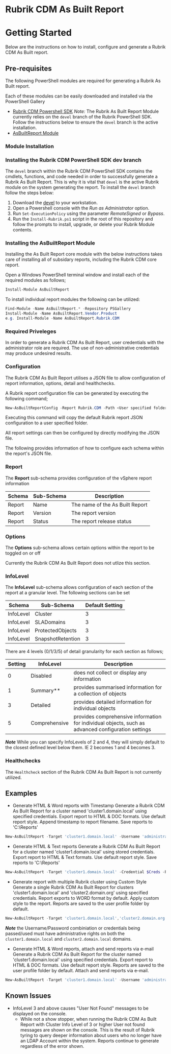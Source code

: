 # Rubrik CDM As Built Report

# Getting Started
Below are the instructions on how to install, configure and generate a Rubrik CDM As Built report.

## Pre-requisites
The following PowerShell modules are required for generating a Rubrik As Built report.

Each of these modules can be easily downloaded and installed via the PowerShell Gallery 

- [Rubrik CDM Powershell SDK](https://www.powershellgallery.com/packages/Rubrik/) *Note:* The Rubrik As Built Report Module currently relies on the `devel` branch of the Rubrik PowerShell SDK. Follow the instructions below to ensure the `devel` branch is the active installation.
- [AsBuiltReport Module](https://www.powershellgallery.com/packages/AsBuiltReport/)

### Module Installation

### Installing the Rubrik CDM PowerShell SDK dev branch

The `devel` branch within the Rubrik CDM PowerShell SDK contains the cmdlets, functions, and code needed in order to successfully generate a Rubrik As Built Report. This is why it is vital that `devel` is the active Rubrik module on the system generating the report. To install the `devel` branch follow the steps below:

1. Download the [devel](https://github.com/rubrikinc/rubrik-sdk-for-powershell/tree/devel) to your workstation.
1. Open a Powershell console with the _Run as Administrator_ option.
1. Run `Set-ExecutionPolicy` using the parameter _RemoteSigned_ or _Bypass_.
1. Run the `Install-Rubrik.ps1` script in the root of this repository and follow the prompts to install, upgrade, or delete your Rubrik Module contents.

### Installing the AsBuiltReport Module

Installing the As Built Report core module with the below instructions takes care of installing all of subsidary reports, including the Rubrik CDM core report.

Open a Windows PowerShell terminal window and install each of the required modules as follows;
```powershell
Install-Module AsBuiltReport
```

To install individual report modules the following can be utilized:
```powershell
Find-Module -Name AsBuiltReport.* -Repository PSGallery
Install-Module -Name AsBuiltReport.Vendor.Product
e.g. Install-Module -Name AsBuiltReport.Rubrik.CDM
```

### Required Priveleges

In order to generate a Rubrik CDM As Built Report, user credentials with the administrator role are required. The use of non-administrative credentials may produce undesired results.

### Configuration

The Rubrik CDM As Built Report utilises a JSON file to allow configuration of report information, options, detail and healthchecks. 

A Rubrik report configuration file can be generated by executing the following command;
```powershell
New-AsBuiltReportConfig -Report Rubrik.CDM -Path <User specified folder> -Name <Optional> 
```

Executing this command will copy the default Rubrik report JSON configuration to a user specified folder. 

All report settings can then be configured by directly modifying the JSON file.

The following provides information of how to configure each schema within the report's JSON file.

### Report
The **Report** sub-schema provides configuration of the vSphere report information

| Schema | Sub-Schema | Description |
| ------ | ---------- | ----------- |
| Report | Name | The name of the As Built Report
| Report | Version | The report version
| Report | Status | The report release status

### Options
The **Options** sub-schema allows certain options within the report to be toggled on or off

Currently the Rubrik CDM As Built Report does not utlize this section.

### InfoLevel
The **InfoLevel** sub-schema allows configuration of each section of the report at a granular level. The following sections can be set

| Schema | Sub-Schema | Default Setting |
| ------ | ---------- | --------------- |
| InfoLevel | Cluster | 3
| InfoLevel | SLADomains | 3
| InfoLevel | ProtectedObjects | 3
| InfoLevel | SnapshotRetention | 3

There are 4 levels (0/1/3/5) of detail granularity for each section as follows;

| Setting | InfoLevel | Description |
| ------- | ---- | ----------- |
| 0 | Disabled | does not collect or display any information
| 1 | Summary** | provides summarised information for a collection of objects
| 3 | Detailed | provides detailed information for individual objects
| 5 | Comprehensive | provides comprehensive information for individual objects, such as advanced configuration settings

***Note*** While you can specify InfoLevels of 2 and 4, they will simply default to the closest defined level below them. IE 2 becomes 1 and 4 becomes 3. 

### Healthchecks

The `Healthcheck` section of the Rubrik CDM As Built Report is not currently utilized.

## Examples 
- Generate HTML & Word reports with Timestamp
Generate a Rubrik CDM As Built Report for a cluster named 'cluster1.domain.local' using specified credentials. Export report to HTML & DOC formats. Use default report style. Append timestamp to report filename. Save reports to 'C:\Reports\'
```powershell
New-AsBuiltReport -Target 'cluster1.domain.local' -Username 'administrator@domain.local' -Password 'SuperSecret' -Report Rubrik.CDM -Format Html,Word -OutputPath 'C:\Reports' -Timestamp
```
- Generate HTML & Text reports
Generate a Rubrik CDM As Built Report for a cluster named 'cluster1.domain.local' using stored credentials.  Export report to HTML & Text formats. Use default report style. Save reports to 'C:\Reports'
```powershell
New-AsBuiltReport -Target 'cluster1.domain.local' -Credential $Creds -Report Rubrik.CDM -Format Html,Text -OutputPath 'C:\Reports'
```
- Generate report with multiple Rubrik cluster using Custom Style
Generate a single Rubrik CDM As Built Report for clusters 'cluster1.domain.local' and 'cluster2.domain.org' using specified credentials. Report exports to WORD format by default. Apply custom style to the report. Reports are saved to the user profile folder by default.
```powershell
New-AsBuiltReport -Target 'cluster1.domain.local','cluster2.domain.org' -Username 'administrator@domain.local' -Password 'SuperSecret' -Report Rubrik.CDM -StylePath C:\Scripts\Styles\MyCustomStyle.ps1
```
***Note*** the Username/Password combiniation or credentials being passed/used must have administrative rights on both the `cluster1.domain.local` and `cluster2.domain.local` domains.

- Generate HTML & Word reports, attach and send reports via e-mail
Generate a Rubrik CDM As Built Report for the cluster named 'cluster1.domain.local' using specified credentials. Export report to HTML & DOC formats. Use default report style. Reports are saved to the user profile folder by default. Attach and send reports via e-mail.
```powershell
New-AsBuiltReport -Target 'cluster1.domain.local' -Username 'administrator@domain.local' -Password 'domin.local' -Report Vmware.vSphere -Format Html,Word -OutputPath C:\Users\Tim\Documents -SendEmail
```

## Known Issues
- InfoLevel 3 and above causes "User Not Found" messages to be displayed on the console. 
  - While not a show stopper, when running the Rubrik CDM As Built Report with Cluster Info Level of 3 or higher User not found messages are shown on the console. This is the result of Rubrik tyring to query deeper information about users who no longer have an LDAP Account within the system. Reports continue to generate regardless of the error shown.
